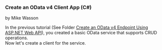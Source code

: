 <h3>Create an OData v4 Client App (C#)</h3>
by Mike Wasson

In the previous tutorial  (See Folder <a href="https://github.com/switch900/Advanced-C-Sharp-Application-Development/tree/master/Create%20an%20OData%20v4%20Endpoint%20Using%20ASP.NET%20Web%20API">Create an OData v4 Endpoint Using ASP.NET Web API</a>), you created a basic OData service that supports CRUD operations.<br>
Now let's create a client for the service.
